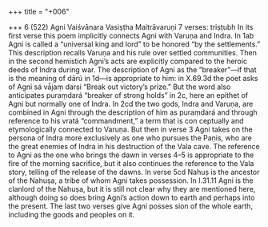 +++
title = "+006"

+++
6 (522)
Agni Vaiśvānara
Vasiṣṭha Maitrāvaruṇi
7 verses: triṣṭubh
In its first verse this poem implicitly connects Agni with Varuṇa and Indra. In 1ab  Agni is called a “universal king and lord” to be honored “by the settlements.” This  description recalls Varuṇa and his rule over settled communities. Then in the second  hemistich Agni’s acts are explicitly compared to the heroic deeds of Indra during  war. The description of Agni as the “breaker”—if that is the meaning of dārú in  1d—is appropriate to him: in X.69.3d the poet asks of Agni sá vā́jaṃ darṣi “Break  out victory’s prize.” But the word also anticipates puraṃdará “breaker of strong
holds” in 2c, here an epithet of Agni but normally one of Indra. In 2cd the two  gods, Indra and Varuṇa, are combined in Agni through the description of him as  puraṃdará and through reference to his vratá “commandment,” a term that is con ceptually and etymologically connected to Varuṇa. But then in verse 3 Agni takes  on the persona of Indra more exclusively as one who pursues the Paṇis, who are the  great enemies of Indra in his destruction of the Vala cave. The reference to Agni as  the one who brings the dawn in verses 4–5 is appropriate to the fire of the morning  sacrifice, but it also continues the reference to the Vala story, telling of the release  of the dawns. In verse 5cd Nahuṣ is the ancestor of the Nahuṣa, a tribe of whom  Agni takes possession. In I.31.11 Agni is the clanlord of the Nahuṣa, but it is still  not clear why they are mentioned here, although doing so does bring Agni’s action  down to earth and perhaps into the present. The last two verses give Agni posses
sion of the whole earth, including the goods and peoples on it.